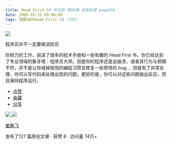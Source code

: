 ```yaml
---
title: Head First C# 中文版 第10章 异常处理 page439
date: 2009-05-25 09:00:00
tags: 我翻译的Head First C#（习作）
---
```

![](http://student.csdn.net/attachment/200905/25/39098_12432134684r3o.jpg)

程序员并不一定要做消防员

  

你努力的工作，阅读了很多的技术手册和一些有趣的  Head First
书，你已经达到了专业领域的象牙塔：程序员大师。但是你的程序还是会崩溃，或者其行为与预期不符。并不是让你戒掉愉悦的编程习惯去修复一些奇怪的  bug....
但是有了异常处理，你可以写代码来处理出现的问题。更好的是，你可以对这些问题做出反应，而且保持程序运行。

  * [ 点赞  ](javascript:;)
  * [ 收藏  ](javascript:;)
  * [ 分享 ](javascript:;)

[ ![](https://profile.csdnimg.cn/5/2/5/3_cuipengfei1)
![](https://g.csdnimg.cn/static/user-reg-year/1x/11.png)
](https://blog.csdn.net/cuipengfei1)

[ 崔鹏飞 ](https://blog.csdn.net/cuipengfei1)

发布了127 篇原创文章  ·  获赞 8  ·  访问量 74万+

